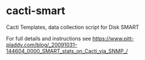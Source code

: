# cacti-smart
Cacti Templates, data collection script for Disk SMART

For full details and instructions see https://www.pitt-pladdy.com/blog/_20091031-144604_0000_SMART_stats_on_Cacti_via_SNMP_/

